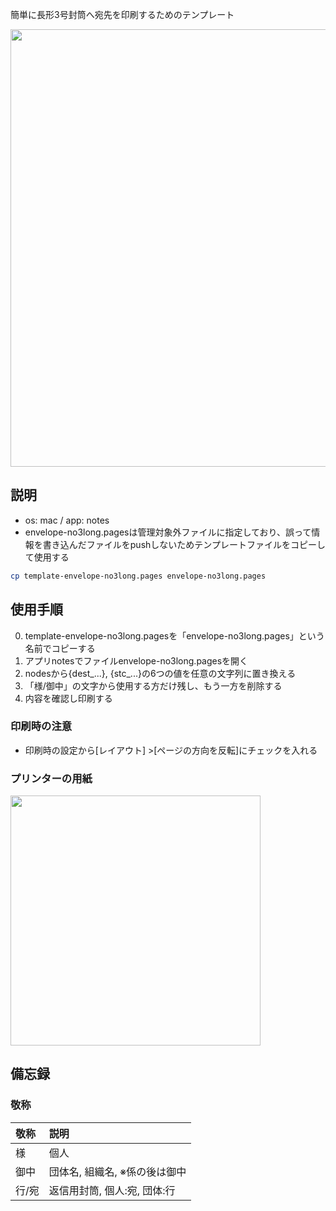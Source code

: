 簡単に長形3号封筒へ宛先を印刷するためのテンプレート

<img src="https://user-images.githubusercontent.com/45380191/144691571-fe3c3f81-1655-4fbe-98b9-072c06eac991.png" width=700px>

## 説明
- os: mac / app: notes
- envelope-no3long.pagesは管理対象外ファイルに指定しており、誤って情報を書き込んだファイルをpushしないためテンプレートファイルをコピーして使用する
```sh
cp template-envelope-no3long.pages envelope-no3long.pages
```


## 使用手順

0. template-envelope-no3long.pagesを「envelope-no3long.pages」という名前でコピーする
1. アプリnotesでファイルenvelope-no3long.pagesを開く
1. nodesから{dest_...}, {stc_...}の6つの値を任意の文字列に置き換える
1. 「様/御中」の文字から使用する方だけ残し、もう一方を削除する
1. 内容を確認し印刷する


### 印刷時の注意
- 印刷時の設定から[レイアウト] >[ページの方向を反転]にチェックを入れる
### プリンターの用紙
<img src="https://user-images.githubusercontent.com/45380191/144691414-78b89677-5329-4b11-a989-cf7a4e5170a4.png" width=400>


## 備忘録
### 敬称
| 敬称 | 説明 |
| :-- | :--- |
| 様  | 個人 |
| 御中 | 団体名, 組織名, ※係の後は御中|
| 行/宛 | 返信用封筒, 個人:宛, 団体:行 |
